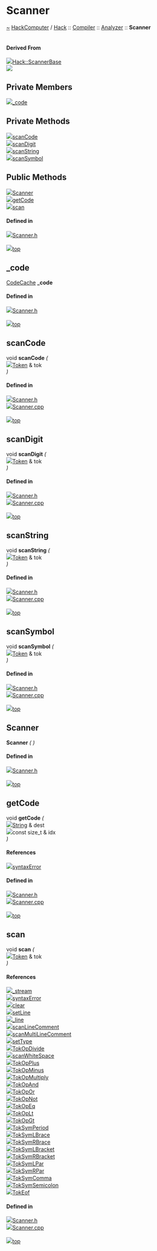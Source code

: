 <a id="scanner"></a>
<h1>Scanner</h1>
<a id="a01143"></a>
<a href="https://github.com/CharlesCarley/HackComputer#~">~</a>
<a href="index.md#index">HackComputer</a>
<span class="inline-text">/</span>
<a href="a00891.md#hack">Hack</a>
<span class="inline-text">::</span>
<a href="a00897.md#compiler">Compiler</a>
<span class="inline-text">::</span>
<a href="a00896.md#analyzer">Analyzer</a>
<span class="inline-text">::</span>
<span class="bold-text"><b>Scanner</b></span>
<br/>
<br/>
<a id="derived-from"></a>
<h4>Derived From</h4>
<div class="icon-link">
<img src="../images/class.svg"/><a href="a01279.md#scannerbase">Hack::ScannerBase</a>
</div>
<img src="../images/dot/internal-diagram-41.dot.svg"/><br/>
<a id="private-members"></a>
<h2>Private Members</h2>
<span class="icon-list-item"><a href="#_code" class="icon-list-item"><img src="../images/class.svg" class="icon-list-item"/><span class="icon-list-item">_code</span>
</a>
</span>
<br/>
<a id="private-methods"></a>
<h2>Private Methods</h2>
<span class="icon-list-item"><a href="#scancode" class="icon-list-item"><img src="../images/class.svg" class="icon-list-item"/><span class="icon-list-item">scanCode</span>
</a>
</span>
<br/>
<span class="icon-list-item"><a href="#scandigit" class="icon-list-item"><img src="../images/class.svg" class="icon-list-item"/><span class="icon-list-item">scanDigit</span>
</a>
</span>
<br/>
<span class="icon-list-item"><a href="#scanstring" class="icon-list-item"><img src="../images/class.svg" class="icon-list-item"/><span class="icon-list-item">scanString</span>
</a>
</span>
<br/>
<span class="icon-list-item"><a href="#scansymbol" class="icon-list-item"><img src="../images/class.svg" class="icon-list-item"/><span class="icon-list-item">scanSymbol</span>
</a>
</span>
<br/>
<a id="public-methods"></a>
<h2>Public Methods</h2>
<span class="icon-list-item"><a href="#scanner" class="icon-list-item"><img src="../images/class.svg" class="icon-list-item"/><span class="icon-list-item">Scanner</span>
</a>
</span>
<br/>
<span class="icon-list-item"><a href="#getcode" class="icon-list-item"><img src="../images/class.svg" class="icon-list-item"/><span class="icon-list-item">getCode</span>
</a>
</span>
<br/>
<span class="icon-list-item"><a href="#scan" class="icon-list-item"><img src="../images/class.svg" class="icon-list-item"/><span class="icon-list-item">scan</span>
</a>
</span>
<br/>
<a id="defined-in"></a>
<h4>Defined in</h4>
<span class="icon-list-item"><a href="https://github.com/CharlesCarley/HackComputer/blob/master/Source/Compiler/Analyzer/Scanner.h#L32" class="icon-list-item"><img src="../images/file.svg" class="icon-list-item"/><span class="icon-list-item">Scanner.h</span>
</a>
</span>
<br/>
<br/>
<span class="icon-list-item"><a href="#scanner" class="icon-list-item"><img src="../images/jumpToTop.svg" class="icon-list-item"/><span class="icon-list-item">top</span>
</a>
</span>
<a id="_code"></a>
<h2>_code</h2>
<a href="a00896.md#codecache">CodeCache</a>
<span class="bold-text"><b>_code</b></span>
<br/>
<a id="defined-in"></a>
<h4>Defined in</h4>
<span class="icon-list-item"><a href="https://github.com/CharlesCarley/HackComputer/blob/master/Source/Compiler/Analyzer/Scanner.h#L35" class="icon-list-item"><img src="../images/file.svg" class="icon-list-item"/><span class="icon-list-item">Scanner.h</span>
</a>
</span>
<br/>
<br/>
<span class="icon-list-item"><a href="#scanner" class="icon-list-item"><img src="../images/jumpToTop.svg" class="icon-list-item"/><span class="icon-list-item">top</span>
</a>
</span>
<br/>
<a id="scancode"></a>
<h2>scanCode</h2>
<span class="inline-text">void</span>
<span class="bold-text"><b>scanCode</b></span>
<span class="italic-text"><i>(</i></span>
<div class="paragraph">
<span class="paragraph"><img src="../images/horSpace24px.svg"/><a href="a00896.md#token">Token</a>
<span class="inline-text"> &amp;</span>
<span class="inline-text">tok</span>
</span>
</div>
<span class="italic-text"><i>)</i></span>
<a id="defined-in"></a>
<h4>Defined in</h4>
<span class="icon-list-item"><a href="https://github.com/CharlesCarley/HackComputer/blob/master/Source/Compiler/Analyzer/Scanner.h#L37" class="icon-list-item"><img src="../images/file.svg" class="icon-list-item"/><span class="icon-list-item">Scanner.h</span>
</a>
</span>
<br/>
<span class="icon-list-item"><a href="https://github.com/CharlesCarley/HackComputer/blob/master/Source/Compiler/Analyzer/Scanner.cpp#L71" class="icon-list-item"><img src="../images/file.svg" class="icon-list-item"/><span class="icon-list-item">Scanner.cpp</span>
</a>
</span>
<br/>
<br/>
<span class="icon-list-item"><a href="#scanner" class="icon-list-item"><img src="../images/jumpToTop.svg" class="icon-list-item"/><span class="icon-list-item">top</span>
</a>
</span>
<br/>
<a id="scandigit"></a>
<h2>scanDigit</h2>
<span class="inline-text">void</span>
<span class="bold-text"><b>scanDigit</b></span>
<span class="italic-text"><i>(</i></span>
<div class="paragraph">
<span class="paragraph"><img src="../images/horSpace24px.svg"/><a href="a00896.md#token">Token</a>
<span class="inline-text"> &amp;</span>
<span class="inline-text">tok</span>
</span>
</div>
<span class="italic-text"><i>)</i></span>
<a id="defined-in"></a>
<h4>Defined in</h4>
<span class="icon-list-item"><a href="https://github.com/CharlesCarley/HackComputer/blob/master/Source/Compiler/Analyzer/Scanner.h#L41" class="icon-list-item"><img src="../images/file.svg" class="icon-list-item"/><span class="icon-list-item">Scanner.h</span>
</a>
</span>
<br/>
<span class="icon-list-item"><a href="https://github.com/CharlesCarley/HackComputer/blob/master/Source/Compiler/Analyzer/Scanner.cpp#L115" class="icon-list-item"><img src="../images/file.svg" class="icon-list-item"/><span class="icon-list-item">Scanner.cpp</span>
</a>
</span>
<br/>
<br/>
<span class="icon-list-item"><a href="#scanner" class="icon-list-item"><img src="../images/jumpToTop.svg" class="icon-list-item"/><span class="icon-list-item">top</span>
</a>
</span>
<br/>
<a id="scanstring"></a>
<h2>scanString</h2>
<span class="inline-text">void</span>
<span class="bold-text"><b>scanString</b></span>
<span class="italic-text"><i>(</i></span>
<div class="paragraph">
<span class="paragraph"><img src="../images/horSpace24px.svg"/><a href="a00896.md#token">Token</a>
<span class="inline-text"> &amp;</span>
<span class="inline-text">tok</span>
</span>
</div>
<span class="italic-text"><i>)</i></span>
<a id="defined-in"></a>
<h4>Defined in</h4>
<span class="icon-list-item"><a href="https://github.com/CharlesCarley/HackComputer/blob/master/Source/Compiler/Analyzer/Scanner.h#L43" class="icon-list-item"><img src="../images/file.svg" class="icon-list-item"/><span class="icon-list-item">Scanner.h</span>
</a>
</span>
<br/>
<span class="icon-list-item"><a href="https://github.com/CharlesCarley/HackComputer/blob/master/Source/Compiler/Analyzer/Scanner.cpp#L133" class="icon-list-item"><img src="../images/file.svg" class="icon-list-item"/><span class="icon-list-item">Scanner.cpp</span>
</a>
</span>
<br/>
<br/>
<span class="icon-list-item"><a href="#scanner" class="icon-list-item"><img src="../images/jumpToTop.svg" class="icon-list-item"/><span class="icon-list-item">top</span>
</a>
</span>
<br/>
<a id="scansymbol"></a>
<h2>scanSymbol</h2>
<span class="inline-text">void</span>
<span class="bold-text"><b>scanSymbol</b></span>
<span class="italic-text"><i>(</i></span>
<div class="paragraph">
<span class="paragraph"><img src="../images/horSpace24px.svg"/><a href="a00896.md#token">Token</a>
<span class="inline-text"> &amp;</span>
<span class="inline-text">tok</span>
</span>
</div>
<span class="italic-text"><i>)</i></span>
<a id="defined-in"></a>
<h4>Defined in</h4>
<span class="icon-list-item"><a href="https://github.com/CharlesCarley/HackComputer/blob/master/Source/Compiler/Analyzer/Scanner.h#L39" class="icon-list-item"><img src="../images/file.svg" class="icon-list-item"/><span class="icon-list-item">Scanner.h</span>
</a>
</span>
<br/>
<span class="icon-list-item"><a href="https://github.com/CharlesCarley/HackComputer/blob/master/Source/Compiler/Analyzer/Scanner.cpp#L81" class="icon-list-item"><img src="../images/file.svg" class="icon-list-item"/><span class="icon-list-item">Scanner.cpp</span>
</a>
</span>
<br/>
<br/>
<span class="icon-list-item"><a href="#scanner" class="icon-list-item"><img src="../images/jumpToTop.svg" class="icon-list-item"/><span class="icon-list-item">top</span>
</a>
</span>
<br/>
<a id="scanner"></a>
<h2>Scanner</h2>
<span class="bold-text"><b>Scanner</b></span>
<span class="italic-text"><i>(</i></span>
<span class="italic-text"><i>)</i></span>
<a id="defined-in"></a>
<h4>Defined in</h4>
<span class="icon-list-item"><a href="https://github.com/CharlesCarley/HackComputer/blob/master/Source/Compiler/Analyzer/Scanner.h#L47" class="icon-list-item"><img src="../images/file.svg" class="icon-list-item"/><span class="icon-list-item">Scanner.h</span>
</a>
</span>
<br/>
<br/>
<span class="icon-list-item"><a href="#scanner" class="icon-list-item"><img src="../images/jumpToTop.svg" class="icon-list-item"/><span class="icon-list-item">top</span>
</a>
</span>
<br/>
<a id="getcode"></a>
<h2>getCode</h2>
<span class="inline-text">void</span>
<span class="bold-text"><b>getCode</b></span>
<span class="italic-text"><i>(</i></span>
<div class="paragraph">
<span class="paragraph"><img src="../images/horSpace24px.svg"/><a href="a00891.md#string">String</a>
<span class="inline-text"> &amp;</span>
<span class="inline-text">dest</span>
</span>
</div>
<div class="paragraph">
<span class="paragraph"><img src="../images/horSpace24px.svg"/><span class="inline-text">const size_t &amp;</span>
<span class="inline-text">idx</span>
</span>
</div>
<span class="italic-text"><i>)</i></span>
<a id="references"></a>
<h4>References</h4>
<div class="paragraph">
<span class="paragraph"><img src="../images/class.svg"/><a href="a01279.md#syntaxerror">syntaxError</a>
</span>
</div>
<a id="defined-in"></a>
<h4>Defined in</h4>
<span class="icon-list-item"><a href="https://github.com/CharlesCarley/HackComputer/blob/master/Source/Compiler/Analyzer/Scanner.h#L51" class="icon-list-item"><img src="../images/file.svg" class="icon-list-item"/><span class="icon-list-item">Scanner.h</span>
</a>
</span>
<br/>
<span class="icon-list-item"><a href="https://github.com/CharlesCarley/HackComputer/blob/master/Source/Compiler/Analyzer/Scanner.cpp#L189" class="icon-list-item"><img src="../images/file.svg" class="icon-list-item"/><span class="icon-list-item">Scanner.cpp</span>
</a>
</span>
<br/>
<br/>
<span class="icon-list-item"><a href="#scanner" class="icon-list-item"><img src="../images/jumpToTop.svg" class="icon-list-item"/><span class="icon-list-item">top</span>
</a>
</span>
<br/>
<a id="scan"></a>
<h2>scan</h2>
<span class="inline-text">void</span>
<span class="bold-text"><b>scan</b></span>
<span class="italic-text"><i>(</i></span>
<div class="paragraph">
<span class="paragraph"><img src="../images/horSpace24px.svg"/><a href="a00896.md#token">Token</a>
<span class="inline-text"> &amp;</span>
<span class="inline-text">tok</span>
</span>
</div>
<span class="italic-text"><i>)</i></span>
<a id="references"></a>
<h4>References</h4>
<div class="paragraph">
<span class="paragraph"><img src="../images/class.svg"/><a href="a01279.md#_stream">_stream</a>
</span>
</div>
<div class="paragraph">
<span class="paragraph"><img src="../images/class.svg"/><a href="a01279.md#syntaxerror">syntaxError</a>
</span>
</div>
<div class="paragraph">
<span class="paragraph"><img src="../images/class.svg"/><a href="a01283.md#clear">clear</a>
</span>
</div>
<div class="paragraph">
<span class="paragraph"><img src="../images/class.svg"/><a href="a01283.md#setline">setLine</a>
</span>
</div>
<div class="paragraph">
<span class="paragraph"><img src="../images/class.svg"/><a href="a01279.md#_line">_line</a>
</span>
</div>
<div class="paragraph">
<span class="paragraph"><img src="../images/class.svg"/><a href="a01279.md#scanlinecomment">scanLineComment</a>
</span>
</div>
<div class="paragraph">
<span class="paragraph"><img src="../images/class.svg"/><a href="a01279.md#scanmultilinecomment">scanMultiLineComment</a>
</span>
</div>
<div class="paragraph">
<span class="paragraph"><img src="../images/class.svg"/><a href="a01283.md#settype">setType</a>
</span>
</div>
<div class="paragraph">
<span class="paragraph"><img src="../images/class.svg"/><a href="a00896.md#tokopdivide">TokOpDivide</a>
</span>
</div>
<div class="paragraph">
<span class="paragraph"><img src="../images/class.svg"/><a href="a01279.md#scanwhitespace">scanWhiteSpace</a>
</span>
</div>
<div class="paragraph">
<span class="paragraph"><img src="../images/class.svg"/><a href="a00896.md#tokopplus">TokOpPlus</a>
</span>
</div>
<div class="paragraph">
<span class="paragraph"><img src="../images/class.svg"/><a href="a00896.md#tokopminus">TokOpMinus</a>
</span>
</div>
<div class="paragraph">
<span class="paragraph"><img src="../images/class.svg"/><a href="a00896.md#tokopmultiply">TokOpMultiply</a>
</span>
</div>
<div class="paragraph">
<span class="paragraph"><img src="../images/class.svg"/><a href="a00896.md#tokopand">TokOpAnd</a>
</span>
</div>
<div class="paragraph">
<span class="paragraph"><img src="../images/class.svg"/><a href="a00896.md#tokopor">TokOpOr</a>
</span>
</div>
<div class="paragraph">
<span class="paragraph"><img src="../images/class.svg"/><a href="a00896.md#tokopnot">TokOpNot</a>
</span>
</div>
<div class="paragraph">
<span class="paragraph"><img src="../images/class.svg"/><a href="a00896.md#tokopeq">TokOpEq</a>
</span>
</div>
<div class="paragraph">
<span class="paragraph"><img src="../images/class.svg"/><a href="a00896.md#tokoplt">TokOpLt</a>
</span>
</div>
<div class="paragraph">
<span class="paragraph"><img src="../images/class.svg"/><a href="a00896.md#tokopgt">TokOpGt</a>
</span>
</div>
<div class="paragraph">
<span class="paragraph"><img src="../images/class.svg"/><a href="a00896.md#toksymperiod">TokSymPeriod</a>
</span>
</div>
<div class="paragraph">
<span class="paragraph"><img src="../images/class.svg"/><a href="a00896.md#toksymlbrace">TokSymLBrace</a>
</span>
</div>
<div class="paragraph">
<span class="paragraph"><img src="../images/class.svg"/><a href="a00896.md#toksymrbrace">TokSymRBrace</a>
</span>
</div>
<div class="paragraph">
<span class="paragraph"><img src="../images/class.svg"/><a href="a00896.md#toksymlbracket">TokSymLBracket</a>
</span>
</div>
<div class="paragraph">
<span class="paragraph"><img src="../images/class.svg"/><a href="a00896.md#toksymrbracket">TokSymRBracket</a>
</span>
</div>
<div class="paragraph">
<span class="paragraph"><img src="../images/class.svg"/><a href="a00896.md#toksymlpar">TokSymLPar</a>
</span>
</div>
<div class="paragraph">
<span class="paragraph"><img src="../images/class.svg"/><a href="a00896.md#toksymrpar">TokSymRPar</a>
</span>
</div>
<div class="paragraph">
<span class="paragraph"><img src="../images/class.svg"/><a href="a00896.md#toksymcomma">TokSymComma</a>
</span>
</div>
<div class="paragraph">
<span class="paragraph"><img src="../images/class.svg"/><a href="a00896.md#toksymsemicolon">TokSymSemicolon</a>
</span>
</div>
<div class="paragraph">
<span class="paragraph"><img src="../images/class.svg"/><a href="a00896.md#tokeof">TokEof</a>
</span>
</div>
<a id="defined-in"></a>
<h4>Defined in</h4>
<span class="icon-list-item"><a href="https://github.com/CharlesCarley/HackComputer/blob/master/Source/Compiler/Analyzer/Scanner.h#L49" class="icon-list-item"><img src="../images/file.svg" class="icon-list-item"/><span class="icon-list-item">Scanner.h</span>
</a>
</span>
<br/>
<span class="icon-list-item"><a href="https://github.com/CharlesCarley/HackComputer/blob/master/Source/Compiler/Analyzer/Scanner.cpp#L197" class="icon-list-item"><img src="../images/file.svg" class="icon-list-item"/><span class="icon-list-item">Scanner.cpp</span>
</a>
</span>
<br/>
<br/>
<span class="icon-list-item"><a href="#scanner" class="icon-list-item"><img src="../images/jumpToTop.svg" class="icon-list-item"/><span class="icon-list-item">top</span>
</a>
</span>
<br/>
</div>
</div>
</body>
</html>
